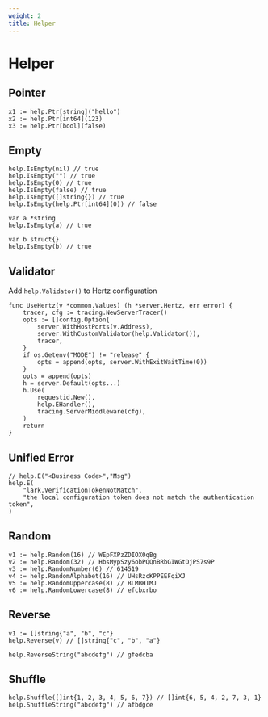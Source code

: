 ```yaml
---
weight: 2
title: Helper
---
```


# Helper

## Pointer

```golang
x1 := help.Ptr[string]("hello")
x2 := help.Ptr[int64](123)
x3 := help.Ptr[bool](false)
```

## Empty

```golang
help.IsEmpty(nil) // true
help.IsEmpty("") // true
help.IsEmpty(0) // true
help.IsEmpty(false) // true
help.IsEmpty([]string{}) // true
help.IsEmpty(help.Ptr[int64](0)) // false

var a *string
help.IsEmpty(a) // true

var b struct{}
help.IsEmpty(b) // true
```

## Validator

Add `help.Validator()` to Hertz configuration

```golang {hl_lines=[5]}
func UseHertz(v *common.Values) (h *server.Hertz, err error) {
	tracer, cfg := tracing.NewServerTracer()
	opts := []config.Option{
		server.WithHostPorts(v.Address),
		server.WithCustomValidator(help.Validator()),
		tracer,
	}
	if os.Getenv("MODE") != "release" {
		opts = append(opts, server.WithExitWaitTime(0))
	}
	opts = append(opts)
	h = server.Default(opts...)
	h.Use(
		requestid.New(),
		help.EHandler(),
		tracing.ServerMiddleware(cfg),
	)
	return
}
```

## Unified Error

```golang
// help.E("<Business Code>","Msg")
help.E(
    "lark.VerificationTokenNotMatch",
    "the local configuration token does not match the authentication token",
)
```

## Random

```golang
v1 := help.Random(16) // WEpFXPzZDIOX0qBg
v2 := help.Random(32) // HbsMypSzy6obPQQnBRbGIWGtOjPS7s9P
v3 := help.RandomNumber(6) // 614519
v4 := help.RandomAlphabet(16) // UHsRzcKPPEEFqiXJ
v5 := help.RandomUppercase(8) // BLMBHTMJ
v6 := help.RandomLowercase(8) // efcbxrbo
```

## Reverse

```golang
v1 := []string{"a", "b", "c"}
help.Reverse(v) // []string{"c", "b", "a"}

help.ReverseString("abcdefg") // gfedcba
```

## Shuffle

```golang
help.Shuffle([]int{1, 2, 3, 4, 5, 6, 7}) // []int{6, 5, 4, 2, 7, 3, 1}
help.ShuffleString("abcdefg") // afbdgce
```
